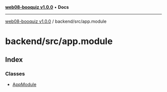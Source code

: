 [**web08-booquiz v1.0.0**](../../../README.md) • **Docs**

***

[web08-booquiz v1.0.0](../../../modules.md) / backend/src/app.module

# backend/src/app.module

## Index

### Classes

- [AppModule](classes/AppModule.md)
